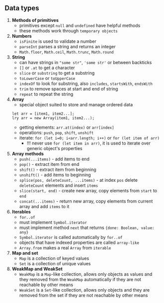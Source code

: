 ## Data types
1. **Methods of primitives**
    - primitives except `null` and `undefined` have helpful methods
    - these methods work through `temporary objects`
2. **Numbers**
    - `isFinite` is used to validate a number
    - `parseInt` parses a string and returns an integer
    - `Math.floor`, `Math.ceil`, `Math.trunc`, `Math.round`
3. **String**
    - can have strings in `"some str"`, `'some str'` or between backticks
    - `[]` or `.at` to get a character
    - `slice` or `substring` to get a substring
    - `toLowerCase` or `toUpperCase`
    - `indexOf` to look for substring, also `includes`, `startsWith`, `endsWith`
    - `trim` to remove spaces at start and end of string
    - `repeat` to repeat the string
4. **Array**
    - special object suited to store and manage ordered data
    ```
    let arr = [item1, item2...];
    lry arr = new Array(item1, item2...);
    ```
    - getting elements: `arr.at(index)` or `arr[index]`
    - operations: `push`, `pop`, `shift`, `unshift`
    - iterate: `for (let i=0; i<arr.length; i++)` or `for (let item of arr)`
        - !!! never use `for (let item in arr)`, it is used to iterate over generic object's properties
5. **Array methods**
    - `push(...items)` - add items to end
    - `pop()` - extract item from end
    - `shift()` - extract item from beginning
    - `unshift()` - add items to beginning
    - `splice(pos, deleteCount, ...items)` - at index `pos` delete `deleteCount` elements and insert `items`
    - `slice(start, end)` - create new array, copy elements from `start` to `end`
    - `concat(...items)` - return new array, copy elements from current array and add `items` to it
6. **Iterables**
    - `for..of`
    - must implement `Symbol.iterator`
    - must implement method `next` that returns `{done: Boolean, value: any}`
    - `Symbol.iterator` is called automatically by `for..of`
    - objects that have indexed properties are called `array-like`
    - `Array.from` makes a real `Array` from `iterable`
7. **Map and set**
    - `Map` is a collection of keyed values
    - `Set` is a collection of unique values
8. **WeakMap and WeakSet**
    - `WeakMap` is a `Map`-like collection, allows only objects as values and they removed from the `WeakMap` automatically if they are not reachable by other means
    - `WeakSet` is a `Set`-like collection, allows only objects and they are removed from the set if they are not reachable by other means
